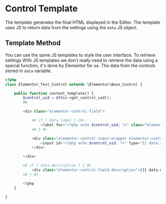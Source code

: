 # Control Template

The template generates the final HTML displayed in the Editor. The template uses JS to return data from the settings using the `data` JS object.

## Template Method

You can use the same JS templates to style the user interface. To retrieve settings 
With JS templates we don’t really need to retrieve the data using a special function, it's done by Elementor for us. The data from the controls stored in `data` variable.

```php
<?php
class Elementor_Test_Control extends \Elementor\Base_Control {

	public function content_template() {
		$control_uid = $this->get_control_uid();
		?>

		<div class="elementor-control-field">

			<# if ( data.label ) {#>
				<label for="<?php echo $control_uid; ?>" class="elementor-control-title">{{{ data.label }}}</label>
			<# } #>

			<div class="elementor-control-input-wrapper elementor-control-unit-5 elementor-control-dynamic-switcher-wrapper">
				<input id="<?php echo $control_uid; ?>" type="{{ data.input_type }}" class="tooltip-target elementor-control-tag-area" data-tooltip="{{ data.title }}" title="{{ data.title }}" data-setting="{{ data.name }}" placeholder="{{ data.placeholder }}" />
			</div>

		</div>

		<# if ( data.description ) { #>
			<div class="elementor-control-field-description">{{{ data.description }}}</div>
		<# } #>

		<?php
	}

}
```
